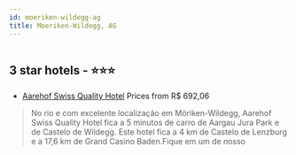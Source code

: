 ```yaml
---
id: moeriken-wildegg-ag
title: Moeriken-Wildegg, AG
---
```


<center><img src="https://i.travelapi.com/hotels/8000000/7080000/7072200/7072102/c0274195_z.jpg" alt="" /></center>


##  3 star hotels - ⭐️⭐️⭐️

-    [Aarehof Swiss Quality Hotel](https://www.hurb.com/br/aud/https://www.hurb.com/br/hotels/moeriken-wildegg/aarehof-swiss-quality-hotel-HT-2NR5?cmp=18055) Prices from R$ 692,06
   > No rio e com excelente localização em Möriken-Wildegg, Aarehof Swiss Quality Hotel fica a 5 minutos de carro de Aargau Jura Park e de Castelo de Wildegg.  Este hotel fica a 4 km de Castelo de Lenzburg e a 17,6 km de Grand Casino Baden.Fique em um de nosso
